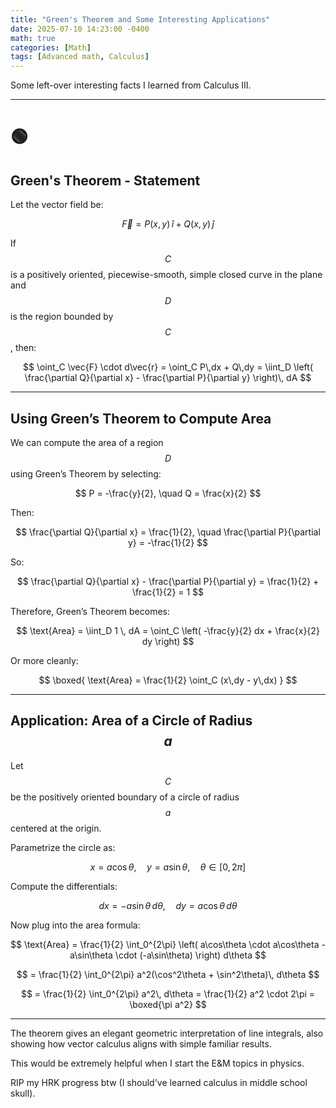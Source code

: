 ```yaml
---
title: "Green's Theorem and Some Interesting Applications"
date: 2025-07-10 14:23:00 -0400
math: true
categories: [Math]
tags: [Advanced math, Calculus]
---
```


Some left-over interesting facts I learned from Calculus III.

---


# 🟢

## Green's Theorem - Statement

Let the vector field be:

$$
\vec{F} = P(x, y)\, \hat{i} + Q(x, y)\, \hat{j}
$$

If $$ C $$ is a positively oriented, piecewise-smooth, simple closed curve in the plane and $$ D $$ is the region bounded by $$ C $$, then:

$$
\oint_C \vec{F} \cdot d\vec{r} = \oint_C P\,dx + Q\,dy = \iint_D \left( \frac{\partial Q}{\partial x} - \frac{\partial P}{\partial y} \right)\, dA
$$

---

## Using Green’s Theorem to Compute Area

We can compute the area of a region $$ D $$ using Green’s Theorem by selecting:

$$
P = -\frac{y}{2}, \quad Q = \frac{x}{2}
$$

Then:

$$
\frac{\partial Q}{\partial x} = \frac{1}{2}, \quad \frac{\partial P}{\partial y} = -\frac{1}{2}
$$

So:

$$
\frac{\partial Q}{\partial x} - \frac{\partial P}{\partial y} = \frac{1}{2} + \frac{1}{2} = 1
$$

Therefore, Green’s Theorem becomes:

$$
\text{Area} = \iint_D 1 \, dA = \oint_C \left( -\frac{y}{2} dx + \frac{x}{2} dy \right)
$$

Or more cleanly:

$$
\boxed{
\text{Area} = \frac{1}{2} \oint_C (x\,dy - y\,dx)
}
$$

---

## Application: Area of a Circle of Radius $$ a $$

Let $$ C $$ be the positively oriented boundary of a circle of radius $$ a $$ centered at the origin.

Parametrize the circle as:

$$
x = a\cos\theta, \quad y = a\sin\theta, \quad \theta \in [0, 2\pi]
$$

Compute the differentials:

$$
dx = -a\sin\theta\, d\theta, \quad dy = a\cos\theta\, d\theta
$$

Now plug into the area formula:

$$
\text{Area} = \frac{1}{2} \int_0^{2\pi} \left( a\cos\theta \cdot a\cos\theta - a\sin\theta \cdot (-a\sin\theta) \right) d\theta
$$

$$
= \frac{1}{2} \int_0^{2\pi} a^2(\cos^2\theta + \sin^2\theta)\, d\theta
$$

$$
= \frac{1}{2} \int_0^{2\pi} a^2\, d\theta = \frac{1}{2} a^2 \cdot 2\pi = \boxed{\pi a^2}
$$

---



The theorem gives an elegant geometric interpretation of line integrals, also showing how vector calculus aligns with simple familiar results.

This would be extremely helpful when I start the E&M topics in physics. 

RIP my HRK progress btw (I should've learned calculus in middle school skull).
